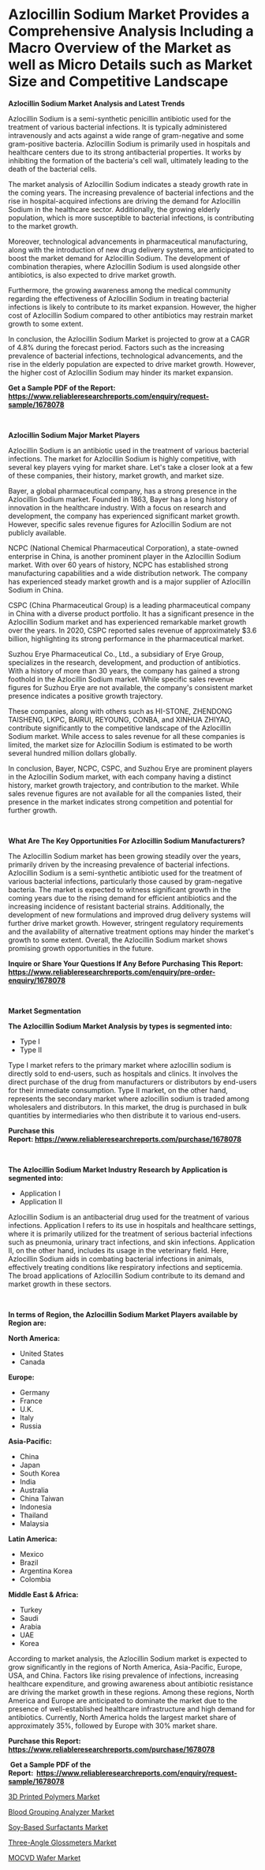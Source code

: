 <p><h1>Azlocillin Sodium Market Provides a Comprehensive Analysis Including a Macro Overview of the Market as well as Micro Details such as Market Size and Competitive Landscape</h1></p><p><strong>Azlocillin Sodium Market Analysis and Latest Trends</strong></p>
<p><p>Azlocillin Sodium is a semi-synthetic penicillin antibiotic used for the treatment of various bacterial infections. It is typically administered intravenously and acts against a wide range of gram-negative and some gram-positive bacteria. Azlocillin Sodium is primarily used in hospitals and healthcare centers due to its strong antibacterial properties. It works by inhibiting the formation of the bacteria's cell wall, ultimately leading to the death of the bacterial cells.</p><p>The market analysis of Azlocillin Sodium indicates a steady growth rate in the coming years. The increasing prevalence of bacterial infections and the rise in hospital-acquired infections are driving the demand for Azlocillin Sodium in the healthcare sector. Additionally, the growing elderly population, which is more susceptible to bacterial infections, is contributing to the market growth.</p><p>Moreover, technological advancements in pharmaceutical manufacturing, along with the introduction of new drug delivery systems, are anticipated to boost the market demand for Azlocillin Sodium. The development of combination therapies, where Azlocillin Sodium is used alongside other antibiotics, is also expected to drive market growth.</p><p>Furthermore, the growing awareness among the medical community regarding the effectiveness of Azlocillin Sodium in treating bacterial infections is likely to contribute to its market expansion. However, the higher cost of Azlocillin Sodium compared to other antibiotics may restrain market growth to some extent.</p><p>In conclusion, the Azlocillin Sodium Market is projected to grow at a CAGR of 4.8% during the forecast period. Factors such as the increasing prevalence of bacterial infections, technological advancements, and the rise in the elderly population are expected to drive market growth. However, the higher cost of Azlocillin Sodium may hinder its market expansion.</p></p>
<p><strong>Get a Sample PDF of the Report:&nbsp; <a href="https://www.reliableresearchreports.com/enquiry/request-sample/1678078">https://www.reliableresearchreports.com/enquiry/request-sample/1678078</a></strong></p>
<p>&nbsp;</p>
<p><strong>Azlocillin Sodium Major Market Players</strong></p>
<p><p>Azlocillin Sodium is an antibiotic used in the treatment of various bacterial infections. The market for Azlocillin Sodium is highly competitive, with several key players vying for market share. Let's take a closer look at a few of these companies, their history, market growth, and market size.</p><p>Bayer, a global pharmaceutical company, has a strong presence in the Azlocillin Sodium market. Founded in 1863, Bayer has a long history of innovation in the healthcare industry. With a focus on research and development, the company has experienced significant market growth. However, specific sales revenue figures for Azlocillin Sodium are not publicly available.</p><p>NCPC (National Chemical Pharmaceutical Corporation), a state-owned enterprise in China, is another prominent player in the Azlocillin Sodium market. With over 60 years of history, NCPC has established strong manufacturing capabilities and a wide distribution network. The company has experienced steady market growth and is a major supplier of Azlocillin Sodium in China.</p><p>CSPC (China Pharmaceutical Group) is a leading pharmaceutical company in China with a diverse product portfolio. It has a significant presence in the Azlocillin Sodium market and has experienced remarkable market growth over the years. In 2020, CSPC reported sales revenue of approximately $3.6 billion, highlighting its strong performance in the pharmaceutical market.</p><p>Suzhou Erye Pharmaceutical Co., Ltd., a subsidiary of Erye Group, specializes in the research, development, and production of antibiotics. With a history of more than 30 years, the company has gained a strong foothold in the Azlocillin Sodium market. While specific sales revenue figures for Suzhou Erye are not available, the company's consistent market presence indicates a positive growth trajectory.</p><p>These companies, along with others such as HI-STONE, ZHENDONG TAISHENG, LKPC, BAIRUI, REYOUNG, CONBA, and XINHUA ZHIYAO, contribute significantly to the competitive landscape of the Azlocillin Sodium market. While access to sales revenue for all these companies is limited, the market size for Azlocillin Sodium is estimated to be worth several hundred million dollars globally.</p><p>In conclusion, Bayer, NCPC, CSPC, and Suzhou Erye are prominent players in the Azlocillin Sodium market, with each company having a distinct history, market growth trajectory, and contribution to the market. While sales revenue figures are not available for all the companies listed, their presence in the market indicates strong competition and potential for further growth.</p></p>
<p>&nbsp;</p>
<p><strong>What Are The Key Opportunities For Azlocillin Sodium Manufacturers?</strong></p>
<p><p>The Azlocillin Sodium market has been growing steadily over the years, primarily driven by the increasing prevalence of bacterial infections. Azlocillin Sodium is a semi-synthetic antibiotic used for the treatment of various bacterial infections, particularly those caused by gram-negative bacteria. The market is expected to witness significant growth in the coming years due to the rising demand for efficient antibiotics and the increasing incidence of resistant bacterial strains. Additionally, the development of new formulations and improved drug delivery systems will further drive market growth. However, stringent regulatory requirements and the availability of alternative treatment options may hinder the market's growth to some extent. Overall, the Azlocillin Sodium market shows promising growth opportunities in the future.</p></p>
<p><strong>Inquire or Share Your Questions If Any Before Purchasing This Report: <a href="https://www.reliableresearchreports.com/enquiry/pre-order-enquiry/1678078">https://www.reliableresearchreports.com/enquiry/pre-order-enquiry/1678078</a></strong></p>
<p>&nbsp;</p>
<p><strong>Market Segmentation</strong></p>
<p><strong>The Azlocillin Sodium Market Analysis by types is segmented into:</strong></p>
<p><ul><li>Type I</li><li>Type II</li></ul></p>
<p><p>Type I market refers to the primary market where azlocillin sodium is directly sold to end-users, such as hospitals and clinics. It involves the direct purchase of the drug from manufacturers or distributors by end-users for their immediate consumption. Type II market, on the other hand, represents the secondary market where azlocillin sodium is traded among wholesalers and distributors. In this market, the drug is purchased in bulk quantities by intermediaries who then distribute it to various end-users.</p></p>
<p><strong>Purchase this Report:&nbsp;<a href="https://www.reliableresearchreports.com/purchase/1678078">https://www.reliableresearchreports.com/purchase/1678078</a></strong></p>
<p>&nbsp;</p>
<p><strong>The Azlocillin Sodium Market Industry Research by Application is segmented into:</strong></p>
<p><ul><li>Application I</li><li>Application II</li></ul></p>
<p><p>Azlocillin Sodium is an antibacterial drug used for the treatment of various infections. Application I refers to its use in hospitals and healthcare settings, where it is primarily utilized for the treatment of serious bacterial infections such as pneumonia, urinary tract infections, and skin infections. Application II, on the other hand, includes its usage in the veterinary field. Here, Azlocillin Sodium aids in combating bacterial infections in animals, effectively treating conditions like respiratory infections and septicemia. The broad applications of Azlocillin Sodium contribute to its demand and market growth in these sectors.</p></p>
<p>&nbsp;</p>
<p><strong>In terms of Region, the Azlocillin Sodium Market Players available by Region are:</strong></p>
<p>
    <p> <strong> North America: </strong>
        <ul>
            <li>United States</li>
            <li>Canada</li>
        </ul>
        </p> 
    <p> <strong> Europe: </strong>
        <ul>
            <li>Germany</li>
            <li>France</li>
            <li>U.K.</li>
            <li>Italy</li>
            <li>Russia</li>
        </ul>
        </p> 
    <p> <strong> Asia-Pacific: </strong>
        <ul>
            <li>China</li>
            <li>Japan</li>
            <li>South Korea</li>
            <li>India</li>
            <li>Australia</li>
            <li>China Taiwan</li>
            <li>Indonesia</li>
            <li>Thailand</li>
            <li>Malaysia</li>
        </ul>
        </p> 
    <p> <strong> Latin America: </strong>
        <ul>
            <li>Mexico</li>
            <li>Brazil</li>
            <li>Argentina Korea</li>
            <li>Colombia</li>
        </ul>
        </p> 
    <p> <strong> Middle East & Africa: </strong>
        <ul>
            <li>Turkey</li>
            <li>Saudi</li>
            <li>Arabia</li>
            <li>UAE</li>
            <li>Korea</li>
        </ul>
    </p>
    </p>
<p><p>According to market analysis, the Azlocillin Sodium market is expected to grow significantly in the regions of North America, Asia-Pacific, Europe, USA, and China. Factors like rising prevalence of infections, increasing healthcare expenditure, and growing awareness about antibiotic resistance are driving the market growth in these regions. Among these regions, North America and Europe are anticipated to dominate the market due to the presence of well-established healthcare infrastructure and high demand for antibiotics. Currently, North America holds the largest market share of approximately 35%, followed by Europe with 30% market share.</p></p>
<p><strong>Purchase this Report: <a href="https://www.reliableresearchreports.com/purchase/1678078">https://www.reliableresearchreports.com/purchase/1678078</a></strong></p>
<p>&nbsp;<strong>Get a Sample PDF of the Report:&nbsp;&nbsp;<a href="https://www.reliableresearchreports.com/enquiry/request-sample/1678078">https://www.reliableresearchreports.com/enquiry/request-sample/1678078</a></strong></p>
<p><strong></strong></p>
<p><p><a href="https://medium.com/@santosh99915121/analyzing-3d-printed-polymers-market-global-industry-perspective-and-forecast-2023-to-2030-9720348b7cf8">3D Printed Polymers Market</a></p><p><a href="https://www.linkedin.com/pulse/blood-grouping-analyzer-market-research-report-provides/">Blood Grouping Analyzer Market</a></p><p><a href="https://medium.com/@shubham99912151/soy-based-surfactants-market-comprehensive-assessment-by-type-application-and-geography-3cbf47358853">Soy-Based Surfactants Market</a></p><p><a href="https://www.linkedin.com/pulse/three-angle-glossmeters-market-size-2023-2030-global/">Three-Angle Glossmeters Market</a></p><p><a href="https://www.linkedin.com/pulse/mocvd-wafer-market-size-2023-2030-global-industrial-analysis/">MOCVD Wafer Market</a></p></p>